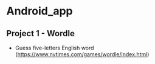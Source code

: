 # Android_app

## Project 1 - Wordle

- Guess five-letters English word (https://www.nytimes.com/games/wordle/index.html)
